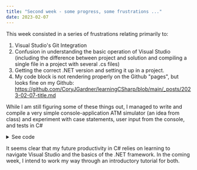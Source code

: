 ```yaml
---
title: "Second week - some progress, some frustrations ..."
date: 2023-02-07
---
```


This week consisted in a series of frustrations relating primarily to:
1) Visual Studio's Git Integration
2) Confusion in understanding the basic operation of Visual Studio (including the difference between project and solution and compiling a single file in a project with several .cs files)
3) Getting the correct .NET version and setting it up in a project.
4) My code block is not rendering properly on the Github "pages", but looks fine on my Github: https://github.com/CoryJGardner/learningCSharp/blob/main/_posts/2023-02-07-title.md

While I am still figuring some of these things out, I managed to write and compile a very simple console-application ATM simulator (an idea from class) and experiment with case statements, user input from the console, and tests in C#


<details>
  <summary>See code</summary>
  
  # Basic ATM simulator (the PIN is 1234)

```
    using System;
    using System.Runtime.CompilerServices;
    using static System.Net.Mime.MediaTypeNames;

    class atm
    {
        public static void Main()
        {
            float balance = 500;
            float deposit_amount;
            float withdraw_amount;
            int user_selection;
            int pin = 1234;
            int active_session = 1;
            Console.WriteLine("Please enter your PIN: ");
            int pin_entered = int.Parse(Console.ReadLine());
            if (pin == pin_entered)
                while (active_session == 1)
                {
                    Console.WriteLine("1. Balance       2. Withdraw\n");
                    Console.WriteLine("3. Deposit       4. Exit\n");
                    Console.WriteLine("Please make a selection: ");
                    user_selection = int.Parse(Console.ReadLine());
                    switch (user_selection)
                    {
                        case 1:
                            Console.WriteLine("\n Your current balance is : {0} ", balance);
                            break;
                        case 2:
                            Console.WriteLine("\n Please enter the amount to withdraw: ");
                            withdraw_amount = float.Parse(Console.ReadLine());
                            if (withdraw_amount > balance)
                            {
                                Console.WriteLine("\n You do not have a sufficient funds for that transaction.");
                            }
                            else
                            {
                                balance = balance - withdraw_amount;
                                Console.WriteLine("\n Your new balance is:  {0}", balance);
                                Console.WriteLine("\n\n Please collect your cash and remove your card. ");
                            }
                            break;
                        case 3:
                            Console.WriteLine("\n Please enter the amount to deposit: ");
                            deposit_amount = float.Parse(Console.ReadLine());
                            balance = balance + deposit_amount;
                            Console.WriteLine("Your new balance is {0}", balance);
                            break;
                        case 4:
                            Console.WriteLine("\n Thank you. Goodbye.");
                            active_session = 0;
                            break;
                    }
                }
            else if (pin != pin_entered)
                Console.WriteLine("\n Incorrect PIN. Goodbye.");
        }
    }

```
</details>

It seems clear that my future productivity in C# relies on learning to navigate Visual Studio and the basics of the .NET framework. In the coming week, I intend to work my way through an introductory tutorial for both.

